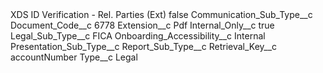<?xml version="1.0" encoding="UTF-8"?>
<CustomMetadata xmlns="http://soap.sforce.com/2006/04/metadata" xmlns:xsi="http://www.w3.org/2001/XMLSchema-instance" xmlns:xsd="http://www.w3.org/2001/XMLSchema">
    <label>XDS ID Verification - Rel. Parties (Ext)</label>
    <protected>false</protected>
    <values>
        <field>Communication_Sub_Type__c</field>
        <value xsi:nil="true"/>
    </values>
    <values>
        <field>Document_Code__c</field>
        <value xsi:type="xsd:string">6778</value>
    </values>
    <values>
        <field>Extension__c</field>
        <value xsi:type="xsd:string">Pdf</value>
    </values>
    <values>
        <field>Internal_Only__c</field>
        <value xsi:type="xsd:boolean">true</value>
    </values>
    <values>
        <field>Legal_Sub_Type__c</field>
        <value xsi:type="xsd:string">FICA</value>
    </values>
    <values>
        <field>Onboarding_Accessibility__c</field>
        <value xsi:type="xsd:string">Internal</value>
    </values>
    <values>
        <field>Presentation_Sub_Type__c</field>
        <value xsi:nil="true"/>
    </values>
    <values>
        <field>Report_Sub_Type__c</field>
        <value xsi:nil="true"/>
    </values>
    <values>
        <field>Retrieval_Key__c</field>
        <value xsi:type="xsd:string">accountNumber</value>
    </values>
    <values>
        <field>Type__c</field>
        <value xsi:type="xsd:string">Legal</value>
    </values>
</CustomMetadata>
